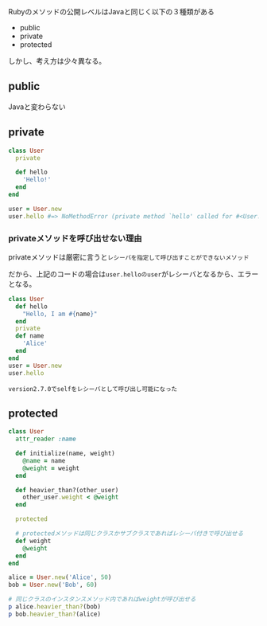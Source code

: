 Rubyのメソッドの公開レベルはJavaと同じく以下の３種類がある
- public
- private
- protected

しかし、考え方は少々異なる。

## public
Javaと変わらない

## private

```ruby
class User
  private

  def hello
    'Hello!'
  end
end

user = User.new
user.hello #=> NoMethodError (private method `hello' called for #<User:0x00007fa75006a488>)
```

### privateメソッドを呼び出せない理由
privateメソッドは厳密に言うと`レシーバを指定して呼び出すことができないメソッド`

だから、上記のコードの場合は`user.helloのuser`がレシーバとなるから、エラーとなる。

```ruby
class User
  def hello
    "Hello, I am #{name}"
  end
  private
  def name
    'Alice'
  end
end
user = User.new
user.hello
```

`version2.7.0でselfをレシーバとして呼び出し可能になった`

## protected

```ruby
class User
  attr_reader :name

  def initialize(name, weight)
    @name = name
    @weight = weight
  end

  def heavier_than?(other_user)
    other_user.weight < @weight
  end

  protected

  # protectedメソッドは同じクラスかサブクラスであればレシーバ付きで呼び出せる
  def weight
    @weight
  end
end

alice = User.new('Alice', 50)
bob = User.new('Bob', 60)

# 同じクラスのインスタンスメソッド内であればweightが呼び出せる
p alice.heavier_than?(bob)
p bob.heavier_than?(alice)
```